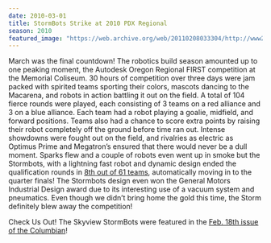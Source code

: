 ```yaml
---
date: 2010-03-01
title: StormBots Strike at 2010 PDX Regional
season: 2010
featured_image: "https://web.archive.org/web/20110208033304/http://www2.usfirst.org/2010comp/events/OR/rankings.html"
---
```


March was the final countdown! The robotics build season amounted up to one peaking moment, the Autodesk Oregon Regional FIRST competition at the Memorial Coliseum. 30 hours of competition over three days were jam packed with spirited teams sporting their colors, mascots dancing to the Macarena, and robots in action battling it out on the field. A total of 104 fierce rounds were played, each consisting of 3 teams on a red alliance and 3 on a blue alliance. Each team had a robot playing a goalie, midfield, and forward positions. Teams also had a chance to score extra points by raising their robot completely off the ground before time ran out. Intense showdowns were fought out on the field, and rivalries as electric as Optimus Prime and Megatron’s ensured that there would never be a dull moment. Sparks flew and a couple of robots even went up in smoke but the Stormbots, with a lightning fast robot and dynamic design ended the qualification rounds in [8th out of 61 teams](https://web.archive.org/web/20110208033304/http://www2.usfirst.org/2010comp/events/OR/rankings.html), automatically moving in to the quarter finals! The Stormbots design even won the General Motors Industrial Design award due to its interesting use of a vacuum system and pneumatics. Even though we didn’t bring home the gold this time, the Storm definitely blew away the competition!

Check Us Out!
The Skyview StormBots were featured in the [Feb. 18th issue of the Columbian](www.columbian.com/videos/2010/feb/18/34/)!

